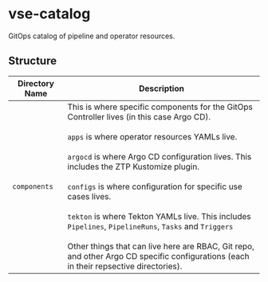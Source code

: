 # vse-catalog
GitOps catalog of pipeline and operator resources.

## Structure
|Directory Name|Description|
|----------------|-----------------|
| `components` | This is where specific components for the GitOps Controller lives (in this case Argo CD). <br /><br /> `apps` is where operator resources YAMLs live. <br /><br /> `argocd` is where Argo CD configuration lives. This includes the ZTP Kustomize plugin. <br /><br /> `configs` is where configuration for specific use cases lives. <br /><br /> `tekton` is where Tekton YAMLs live. This includes `Pipelines`, `PipelineRuns`, `Tasks` and `Triggers` <br /><br /> Other things that can live here are RBAC, Git repo, and other Argo CD specific configurations (each in their repsective directories). |
